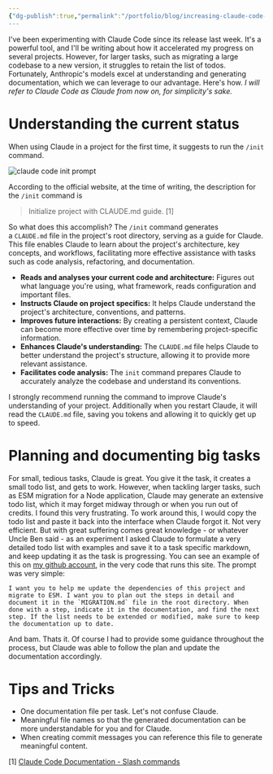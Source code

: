 ```yaml
---
{"dg-publish":true,"permalink":"/portfolio/blog/increasing-claude-code-s-context-window-for-specific-tasks/","metatags":["description: \"Learn how to improve Claude Code's performance on large tasks by leveraging its documentation capabilities. Discover how to use the /init command, create a CLAUDE.md file, and utilize task-specific markdown files to enhance Claude's understanding and retention of todo lists.\"","\"og:image\": \"../images/blog-1-og-image.png\""]}
---
```


I've been experimenting with Claude Code since its release last week. It's a powerful tool, and I'll be writing about how it accelerated my progress on several projects.
However, for larger tasks, such as migrating a large codebase to a new version, it struggles to retain the list of todos.
Fortunately, Anthropic's models excel at understanding and generating documentation, which we can leverage to our advantage. Here's how.
*I will refer to Claude Code as Claude from now on, for simplicity's sake.*
# Understanding the current status

When using Claude in a project for the first time, it suggests to run the `/init` command. 

![claude code init prompt](/img/user/Portfolio/images/claude-code-init.png)

According to the official website, at the time of writing, the description for the `/init` command is

> Initialize project with CLAUDE.md guide. \[1] 

So what does this accomplish?
The `/init` command generates a `CLAUDE.md` file in the project's root directory, serving as a guide for Claude. This file enables Claude to learn about the project's architecture, key concepts, and workflows, facilitating more effective assistance with tasks such as code analysis, refactoring, and documentation.
- **Reads and analyses your current code and architecture:**
	Figures out what language you're using, what framework, reads configuration and important files.
- **Instructs Claude on project specifics:**
    It helps Claude understand the project's architecture, conventions, and patterns.
- **Improves future interactions:**
    By creating a persistent context, Claude can become more effective over time by remembering project-specific information.
- **Enhances Claude's understanding:**
    The `CLAUDE.md` file helps Claude to better understand the project's structure, allowing it to provide more relevant assistance.
- **Facilitates code analysis:**
    The `init` command prepares Claude to accurately analyze the codebase and understand its conventions.

I strongly recommend running the command to improve Claude's understanding of your project. Additionally when you restart Claude, it will read the `CLAUDE.md` file, saving you tokens and allowing it to quickly get up to speed.

# Planning and documenting big tasks

For small, tedious tasks, Claude is great. You give it the task, it creates a small todo list, and gets to work. However, when tackling larger tasks, such as ESM migration for a Node application, Claude may generate an extensive todo list, which it may forget midway through or when you run out of credits.
I found this very frustrating. To work around this, I would copy the todo list and paste it back into the interface when Claude forgot it. Not very efficient.
But with great suffering comes great knowledge - or whatever Uncle Ben said - as an experiment I asked Claude to formulate a very detailed todo list with examples and save it to a task specific markdown, and keep updating it as the task is progressing. You can see an example of this on [my github account](https://github.com/aron98/digitalgarden/blob/main/MIGRATION.md), in the very code that runs this site.
The prompt was very simple:

```
I want you to help me update the dependencies of this project and migrate to ESM. I want you to plan out the steps in detail and document it in the `MIGRATION.md` file in the root directory. When done with a step, indicate it in the documentation, and find the next step. If the list needs to be extended or modified, make sure to keep the documentation up to date.
```

And bam. Thats it. Of course I had to provide some guidance throughout the process, but Claude was able to follow the plan and update the documentation accordingly.

# Tips and Tricks

- One documentation file per task. Let's not confuse Claude.
- Meaningful file names so that the generated documentation can be more understandable for you and for Claude.
- When creating commit messages you can reference this file to generate meaningful content.

\[1] [Claude Code Documentation - Slash commands](https://docs.anthropic.com/en/docs/claude-code/cli-usage#slash-commands)